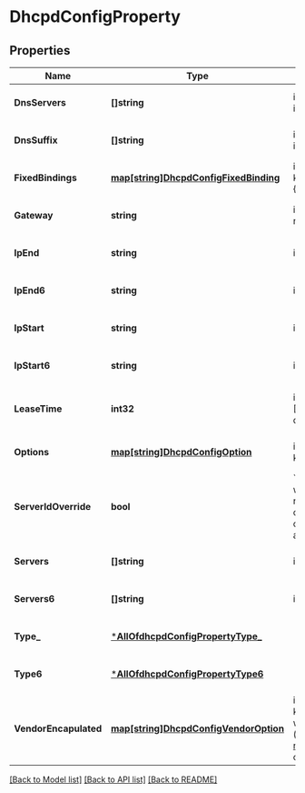# DhcpdConfigProperty

## Properties
Name | Type | Description | Notes
------------ | ------------- | ------------- | -------------
**DnsServers** | **[]string** | if &#x60;type&#x60;&#x3D;&#x3D;&#x60;local&#x60; or &#x60;type6&#x60;&#x3D;&#x3D;&#x60;local&#x60; - optional, if not defined, system one will be used | [optional] [default to null]
**DnsSuffix** | **[]string** | if &#x60;type&#x60;&#x3D;&#x3D;&#x60;local&#x60; or &#x60;type6&#x60;&#x3D;&#x3D;&#x60;local&#x60; - optional, if not defined, system one will be used | [optional] [default to null]
**FixedBindings** | [**map[string]DhcpdConfigFixedBinding**](dhcpd_config_fixed_binding.md) | if &#x60;type&#x60;&#x3D;&#x3D;&#x60;local&#x60; or &#x60;type6&#x60;&#x3D;&#x3D;&#x60;local&#x60;. Property key is the MAC Address. Format is &#x60;[0-9a-f]{12}&#x60; (e.g \&quot;5684dae9ac8b\&quot;) | [optional] [default to null]
**Gateway** | **string** | if &#x60;type&#x60;&#x3D;&#x3D;&#x60;local&#x60; - optional, &#x60;ip&#x60; will be used if not provided | [optional] [default to null]
**IpEnd** | **string** | if &#x60;type&#x60;&#x3D;&#x3D;&#x60;local&#x60; | [optional] [default to null]
**IpEnd6** | **string** | if &#x60;type6&#x60;&#x3D;&#x3D;&#x60;local&#x60; | [optional] [default to null]
**IpStart** | **string** | if &#x60;type&#x60;&#x3D;&#x3D;&#x60;local&#x60; | [optional] [default to null]
**IpStart6** | **string** | if &#x60;type6&#x60;&#x3D;&#x3D;&#x60;local&#x60; | [optional] [default to null]
**LeaseTime** | **int32** | in seconds, lease time has to be between 3600 [1hr] - 604800 [1 week], default is 86400 [1 day] | [optional] [default to 86400]
**Options** | [**map[string]DhcpdConfigOption**](dhcpd_config_option.md) | if &#x60;type&#x60;&#x3D;&#x3D;&#x60;local&#x60; or &#x60;type6&#x60;&#x3D;&#x3D;&#x60;local&#x60;. Property key is the DHCP option number | [optional] [default to null]
**ServerIdOverride** | **bool** | &#x60;server_id_override&#x60;&#x3D;&#x3D;&#x60;true&#x60; means the device, when acts as DHCP relay and forwards DHCP responses from DHCP server to clients,  should overwrite the Sever Identifier option (i.e. DHCP option 54) in DHCP responses with its own IP address. | [optional] [default to false]
**Servers** | **[]string** | if &#x60;type&#x60;&#x3D;&#x3D;&#x60;relay&#x60; | [optional] [default to null]
**Servers6** | **[]string** | if &#x60;type6&#x60;&#x3D;&#x3D;&#x60;relay&#x60; | [optional] [default to null]
**Type_** | [***AllOfdhcpdConfigPropertyType_**](AllOfdhcpdConfigPropertyType_.md) |  | [optional] [default to null]
**Type6** | [***AllOfdhcpdConfigPropertyType6**](AllOfdhcpdConfigPropertyType6.md) |  | [optional] [default to null]
**VendorEncapulated** | [**map[string]DhcpdConfigVendorOption**](dhcpd_config_vendor_option.md) | if &#x60;type&#x60;&#x3D;&#x3D;&#x60;local&#x60; or &#x60;type6&#x60;&#x3D;&#x3D;&#x60;local&#x60;. Property key is &lt;enterprise number&gt;:&lt;sub option code&gt;, with   * enterprise number: 1-65535 (https://www.iana.org/assignments/enterprise-numbers/enterprise-numbers)   * sub option code: 1-255, sub-option code&#x27; | [optional] [default to null]

[[Back to Model list]](../README.md#documentation-for-models) [[Back to API list]](../README.md#documentation-for-api-endpoints) [[Back to README]](../README.md)

